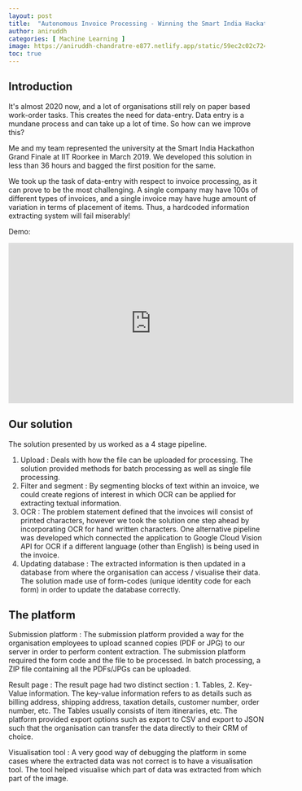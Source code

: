 ```yaml
---
layout: post
title:  "Autonomous Invoice Processing - Winning the Smart India Hackathon 2019"
author: aniruddh
categories: [ Machine Learning ]
image: https://aniruddh-chandratre-e877.netlify.app/static/59ec2c02c724d79b299953b45df90e49/ec6c5/52997061_3009836182375630_1203147878663454720_o--1-.jpg
toc: true
---
```


## Introduction
It's almost 2020 now, and a lot of organisations still rely on paper based work-order tasks. This creates the need for data-entry. Data entry is a mundane process and can take up a lot of time. So how can we improve this?

Me and my team represented the university at the Smart India Hackathon Grand Finale at IIT Roorkee in March 2019. We developed this solution in less than 36 hours and bagged the first position for the same.

We took up the task of data-entry with respect to invoice processing, as it can prove to be the most challenging. A single company may have 100s of different types of invoices, and a single invoice may have huge amount of variation in terms of placement of items. Thus, a hardcoded information extracting system will fail miserably!

Demo: 

<iframe width="560" height="315" src="https://www.youtube.com/embed/uq4nnyigLMQ" frameborder="0" allow="accelerometer; autoplay; clipboard-write; encrypted-media; gyroscope; picture-in-picture" allowfullscreen></iframe>


## Our solution
The solution presented by us worked as a 4 stage pipeline.


1. Upload : Deals with how the file can be uploaded for processing. The solution provided methods for batch processing as well as single file processing.
2. Filter and segment : By segmenting blocks of text within an invoice, we could create regions of interest in which OCR can be applied for extracting textual information.
3. OCR : The problem statement defined that the invoices will consist of printed characters, however we took the solution one step ahead by incorporating OCR  for hand written characters. One alternative pipeline was developed which connected the application to Google Cloud Vision API for OCR if a different language (other than English) is being used in the invoice.
4. Updating database : The extracted information is then updated in a database from where the organisation can access / visualise their data.
The solution made use of form-codes (unique identity code for each form) in order to update the database correctly.

## The platform

Submission platform : The submission platform provided a way for the organisation employees to upload scanned copies (PDF or JPG) to our server in order to perform content extraction. The submission platform required the form code and the file to be processed. In batch processing, a ZIP file containing all the PDFs/JPGs can be uploaded.

Result page : The result page had two distinct section : 1. Tables, 2. Key-Value information. The key-value information refers to as details such as billing address, shipping address, taxation details, customer number, order number, etc. The Tables usually consists of item itineraries, etc. The platform provided export options such as export to CSV and export to JSON such that the organisation can transfer the data directly to their CRM of choice.

Visualisation tool : A very good way of debugging the platform in some cases where the extracted data was not correct is to have a visualisation tool. The tool helped visualise which part of data was extracted from which part of the image.